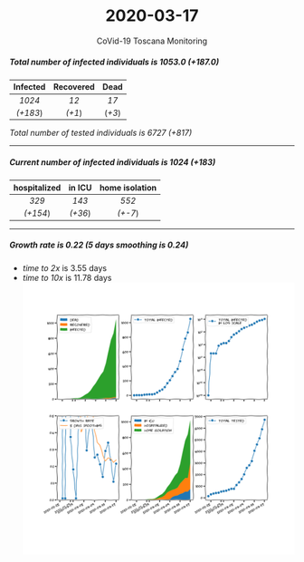 <div align='center'>

# 2020-03-17
CoVid-19 Toscana Monitoring
</div>

##### Total number of infected individuals is 1053.0 (+187.0)
Infected | Recovered | Dead
:---: | :---: | :---:
*1024* | *12* | *17*
*(+183*) | *(+1*) | (*+3*)

*Total number of tested individuals is 6727 (+817)*
***
##### Current number of infected individuals is 1024 (+183)
hospitalized | in ICU | home isolation
:---: | :---: | :---:
*329* |*143* |*552*
*(+154*) |*(+36*) |*(+-7*)
***
##### Growth rate is 0.22 (5 days smoothing is 0.24)
- *time to 2x* is 3.55 days
- *time to 10x* is 11.78 days
![stats][stats]

[stats]: stats_Toscana.png
